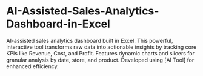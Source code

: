 # AI-Assisted-Sales-Analytics-Dashboard-in-Excel
​AI-assisted sales analytics dashboard built in Excel. This powerful, interactive tool transforms raw data into actionable insights by tracking core KPIs like Revenue, Cost, and Profit. Features dynamic charts and slicers for granular analysis by date, store, and product. Developed using [AI Tool] for enhanced efficiency.
